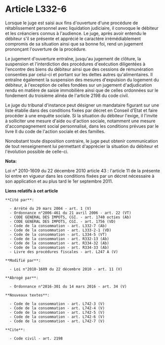 # Article L332-6

Lorsque le juge est saisi aux fins d'ouverture d'une procédure de rétablissement personnel avec liquidation judiciaire, il
convoque le débiteur et les créanciers connus à l'audience. Le juge, après avoir entendu le débiteur s'il se présente et
apprécié le caractère irrémédiablement compromis de sa situation ainsi que sa bonne foi, rend un jugement prononçant
l'ouverture de la procédure. 

Le jugement d'ouverture entraîne, jusqu'au jugement de clôture, la suspension et l'interdiction des procédures d'exécution
diligentées à l'encontre des biens du débiteur ainsi que des cessions de rémunération consenties par celui-ci et portant sur
les dettes autres qu'alimentaires. Il entraîne également la suspension des mesures d'expulsion du logement du débiteur, à
l'exception de celles fondées sur un jugement d'adjudication rendu en matière de saisie immobilière ainsi que de celles
ordonnées sur le fondement du troisième alinéa de l'article 2198 du code civil. 

Le juge du tribunal d'instance peut désigner un mandataire figurant sur une liste établie dans des conditions fixées par
décret en Conseil d'Etat et faire procéder à une enquête sociale. Si la situation du débiteur l'exige, il l'invite à
solliciter une mesure d'aide ou d'action sociale, notamment une mesure d'accompagnement social personnalisé, dans les
conditions prévues par le livre II du code de l'action sociale et des familles. 

Nonobstant toute disposition contraire, le juge peut obtenir communication de tout renseignement lui permettant d'apprécier
la situation du débiteur et l'évolution possible de celle-ci.

**Nota:**

Loi n° 2010-1609 du 22 décembre 2010 article 43 : l'article 11 de la présente loi entre en vigueur dans les conditions fixées
par un décret nécessaire à son application et au plus tard le 1er septembre 2011.

**Liens relatifs à cet article**

	**Cité par**:

	  - Arrêté du 29 mars 2004 - art. 1 (V)
	  - Ordonnance n°2006-461 du 21 avril 2006 - art. 22 (VT)
	  - CODE GENERAL DES IMPOTS, CGI. - art. 1740 octies (Ab)
	  - CODE GENERAL DES IMPOTS, CGI. - art. 1756 (VD)
	  - Code de la consommation - art. L332-7 (Ab)
	  - Code de la consommation - art. L333-2-1 (VD)
	  - Code de la consommation - art. L334-5 (VT)
	  - Code de la consommation - art. R332-13 (Ab)
	  - Code de la consommation - art. R334-32 (Ab)
	  - Code de la consommation - art. R334-33 (Ab)
	  - Livre des procédures fiscales - art. L247 A (V)

	**Modifié par**:

	  - Loi n°2010-1609 du 22 décembre 2010 - art. 11 (V)

	**Abrogé par**:

	  - Ordonnance n°2016-301 du 14 mars 2016 - art. 34 (V)

	**Nouveaux textes**:

	  - Code de la consommation - art. L742-3 (V)
	  - Code de la consommation - art. L742-4 (V)
	  - Code de la consommation - art. L742-5 (V)
	  - Code de la consommation - art. L742-6 (V)
	  - Code de la consommation - art. L742-7 (V)

	**Cite**:

	  - Code civil - art. 2198

